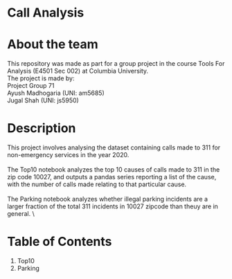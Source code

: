 # Call Analysis

# About the team

This repository was made as part for a group project in the course Tools For Analysis (E4501 Sec 002) at Columbia University.\
The project is made by:\
Project Group 71\
Ayush Madhogaria (UNI: am5685)\
Jugal Shah       (UNI: js5950)


# Description 

This project involves analysing the dataset containing calls made to 311 for non-emergency services in the year 2020.\
\
The Top10 notebook analyzes the top 10 causes of calls made to 311 in the zip code 10027, and outputs a pandas series reporting a list of the cause, with the   number of calls made relating to that particular cause.\
\
The Parking notebook analyzes whether illegal parking incidents are a larger fraction of the total 311 incidents in 10027 zipcode than theuy are in general.
\


# Table of Contents
1) Top10
2) Parking




